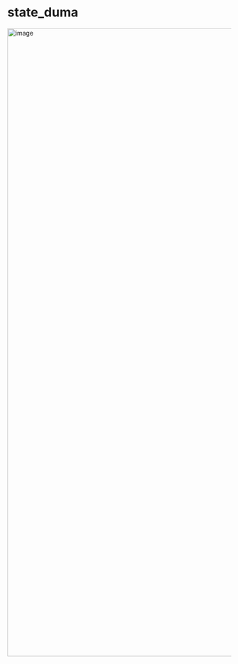 # state_duma
<img width="2832" height="1412" alt="image" src="https://github.com/user-attachments/assets/2f30aee5-08fb-4d70-b158-2ed2bb99d7e6" />
